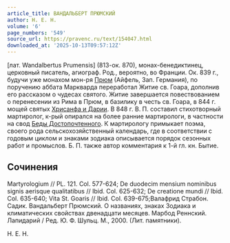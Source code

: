 ```yaml
---
article_title: ВАНДАЛЬБЕРТ ПРЮМСКИЙ
author: Н. Е. Н.
volume: '6'
page_numbers: '549'
source_url: https://pravenc.ru/text/154047.html
downloaded_at: '2025-10-13T09:57:12Z'
---
```


[лат. Wandalbertus Prumensis] (813-ок. 870), монах-бенедиктинец, церковный писатель, агиограф. Род., вероятно, во Франции. Ок. 839 г., будучи уже монахом мон-ря [Прюм](https://pravenc.ru/text/Прюм.html) (Айфель, Зап. Германия), по поручению аббата Маркварда переработал Житие св. Гоара, дополнив его рассказом о чудесах святого. Житие завершается повествованием о перенесении из Рима в Прюм, в базилику в честь св. Гоара, в 844 г. мощей святых [Хрисанфа и Дарии](<https://pravenc.ru/text/Хрисанфа и Дарии.html>). В 848 г. В. П. составил стихотворный мартиролог, к-рый опирался на более ранние мартирологи, в частности на свод [Беды Достопочтенного](<https://pravenc.ru/text/Беда Достопочтенный.html>). К мартирологу примыкает поэма, своего рода сельскохозяйственный календарь, где в соответствии с годовым циклом и знаками зодиака описывается порядок сезонных работ и промыслов. Б. П. также автор комментария к 1-й гл. кн. Бытие.

## Сочинения

Martyrologium // PL. 121. Col. 577-624; De duodecim mensium nominibus signis aerisque qualitatibus // Ibid. Col. 625-632; De creatione mundi // Ibid. Col. 635-640; Vita St. Goaris // Ibid. Col. 639-675;Валафрид Страбон. Садик. Вандальберт Прюмский. О названиях, знаках Зодиака и климатических свойствах двенадцати месяцев. Марбод Реннский. Лапидарий / Ред. Ю. Ф. Шульц. М., 2000. (Лит. памятники).

Н. Е. Н.
